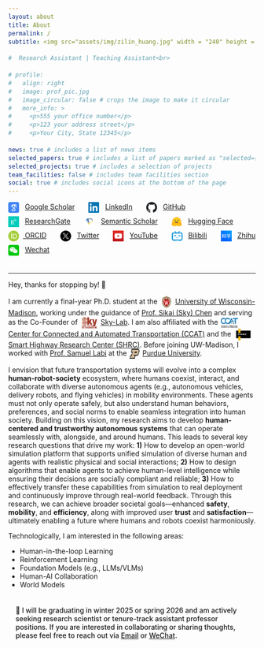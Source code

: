 ```yaml
---
layout: about
title: About
permalink: /
subtitle: <img src="assets/img/zilin_huang.jpg" width = "240" height = "240" align=right style="box-shadow:5px 5px 15px#888888;"/> <img src="assets/img/chinese_zilin_huang.png" width = "170" height = "50" /> <p>Ph.D. Candidate <br>​Department of Civil and Environmental Engineering <br> University of Wisconsin-Madison <br> Office:&nbsp;Engineering Centers Building 1066 <br> Email:&nbsp;<a href="mailto:zilin.huang@wisc.edu">zilin.huang@wisc.edu</a></p>

#  Research Assistant | Teaching Assistant<br>

# profile:
#   align: right
#   image: prof_pic.jpg
#   image_circular: false # crops the image to make it circular
#   more_info: >
#     <p>555 your office number</p>
#     <p>123 your address street</p>
#     <p>Your City, State 12345</p>

news: true # includes a list of news items
selected_papers: true # includes a list of papers marked as "selected={true}"
selected_projects: true # includes a selection of projects
team_facilities: false # includes team facilities section
social: true # includes social icons at the bottom of the page
---
```


<div style="margin-bottom: 2em;">
  <ul style="list-style-type: none; padding-left: 0; display: flex; flex-wrap: wrap; column-gap: 2em;">
    <li style="margin-bottom: 0.5em;"><img src="assets/img/icon/GoogleScholar-icon.png" width="22" height="22" style="vertical-align: middle; margin-right: 8px;"/> <a href="https://scholar.google.com/citations?user=RgO7ppoAAAAJ&hl=en">Google Scholar</a></li>
    <li style="margin-bottom: 0.5em;"><img src="assets/img/icon/LinkedIn-icon.png" width="22" height="22" style="vertical-align: middle; margin-right: 8px;"/> <a href="https://www.linkedin.com/in/zilin-huang/">LinkedIn</a></li>
    <li style="margin-bottom: 0.5em;"><img src="assets/img/icon/GitHub-icon.png" width="22" height="22" style="vertical-align: middle; margin-right: 8px;"/> <a href="https://github.com/zilin-huang">GitHub</a></li>
    <li style="margin-bottom: 0.5em;"><img src="assets/img/icon/ResearchGate-icon.jpg" width="22" height="22" style="vertical-align: middle; margin-right: 8px;"/> <a href="https://www.researchgate.net/profile/Zilin-Huang-8">ResearchGate</a></li>
    <li style="margin-bottom: 0.5em;"><img src="assets/img/icon/Semantic_scholar-icon.png" width="22" height="22" style="vertical-align: middle; margin-right: 8px;"/> <a href="https://www.semanticscholar.org/author/Zilin-Huang/2278457018">Semantic Scholar</a></li>
    <li style="margin-bottom: 0.5em;"><img src="assets/img/icon/huggingface-icon.png" width="22" height="22" style="vertical-align: middle; margin-right: 8px;"/> <a href="https://huggingface.co/zilinhuang">Hugging Face</a></li>
    <li style="margin-bottom: 0.5em;"><img src="assets/img/icon/ORCID-icon.png" width="22" height="22" style="vertical-align: middle; margin-right: 8px;"/><a href="https://orcid.org/0000-0003-3754-4821"> ORCID</a></li>
    <li style="margin-bottom: 0.5em;"><img src="assets/img/icon/Twitter-icon.png" width="22" height="22" style="vertical-align: middle; margin-right: 8px;"/>  <a href="https://x.com/Zilin_Huang_UWM">Twitter</a></li>
    <li style="margin-bottom: 0.5em;"><img src="assets/img/icon/youtube-icon.png" width="22" height="22" style="vertical-align: middle; margin-right: 8px;"/> <a href="https://www.youtube.com/@zilin-huang">YouTube</a></li>
    <li style="margin-bottom: 0.5em;"><img src="assets/img/icon/Bilibili-icon.png" width="22" height="22" style="vertical-align: middle; margin-right: 8px;"/> <a href="https://space.bilibili.com/285270054">Bilibili</a></li>
    <li style="margin-bottom: 0.5em;"><img src="assets/img/icon/zhihu-icon.png" width="22" height="22" style="vertical-align: middle; margin-right: 8px;"/> <a href="https://www.zhihu.com/people/huang-zi-lin-10">Zhihu</a></li>
    <li style="margin-bottom: 0.5em;"><img src="assets/img/icon/weixin-icon.png" width="22" height="22" style="vertical-align: middle; margin-right: 8px;"/> <a href="assets/img/icon/Wechat.jpg">Wechat</a></li>
    <!-- <li style="margin-bottom: 0.5em;"><img src="assets/img/icon/web-icon.png" width="22" height="22" style="vertical-align: middle; margin-right: 8px;"/> Website: <a href="https://zilin-huang.github.io">www.huang-zilin.com</a></li> -->
  </ul>
</div>

---
Hey, thanks for stopping by! :wave:

I am currently a final-year Ph.D. student at the <img src="assets/img/uwmadison-logo.png" width="24" height="26" style="vertical-align: middle; margin: 0 2px;"/> <a href="https://www.wisc.edu/" target="_blank">University of Wisconsin-Madison</a>, working under the guidance of [Prof. Sikai (Sky) Chen](https://directory.engr.wisc.edu/cee/Faculty/Chen_Sikai/) and serving as the Co-Founder of <img src="assets/img/sky-lab-logo-red.jpg" width="35" height="24" style="vertical-align: middle; margin: 0 2px; border-radius: 3px;"/> [Sky-Lab](https://sky-lab-uw.github.io/). I am also affiliated with the <img src="assets/img/sponsors/CCAT.png" width="35" height="20" style="vertical-align: middle; margin: 0 2px;"/> [Center for Connected and Automated Transportation (CCAT)](https://ccat.umtri.umich.edu/?_ga=2.3994608.1136169267.1672760509-568050463.1668408267) and the <img src="assets/img/SHRC-logo.jpg" width="35" height="24" style="vertical-align: middle; margin: 0 2px;"/> [Smart Highway Research Center (SHRC)](https://uwmarc.wisc.edu/). Before joining UW-Madison, I worked with [Prof. Samuel Labi](https://engineering.purdue.edu/CE/People/ptProfile?resource_id=2416) at the <img src="assets/img/Purdue-logo.png" width="20" height="20" style="vertical-align: middle; margin: 0 2px;"/> <a href="https://www.purdue.edu/" target="_blank">Purdue University</a>. 

I envision that future transportation systems will evolve into a complex <b>human-robot-society</b> ecosystem, where humans coexist, interact, and collaborate with diverse autonomous agents (e.g., autonomous vehicles, delivery robots, and flying vehicles) in mobility environments. These agents must not only operate safely, but also understand human behaviors, preferences, and social norms to enable seamless integration into human society. Building on this vision, my research aims to develop <b>human-centered and trustworthy autonomous systems</b> that can operate seamlessly with, alongside, and around humans. This leads to several key research questions that drive my work: <b>1)</b> How to develop an open-world simulation platform that supports unified simulation of diverse human and agents with realistic physical and social interactions; <b>2)</b> How to design algorithms that enable agents to achieve human-level intelligence while ensuring their decisions are socially compliant and reliable; <b>3)</b> How to effectively transfer these capabilities from simulation to real deployment and continuously improve through real-world feedback. Through this research, we can achieve broader societal goals—enhanced <b>safety</b>, <b>mobility</b>, and <b>efficiency</b>, along with improved user <b>trust</b> and <b>satisfaction</b>—ultimately enabling a future where humans and robots coexist harmoniously.

Technologically, I am interested in the following areas:
<div> 
  <ul>
  <!-- <li>Autonomous Vehicles / Robots</li> -->
  <li>Human-in-the-loop Learning</li>
  <li>Reinforcement Learning</li>
  <li>Foundation Models (e.g., LLMs/VLMs)</li>
  <li>Human-AI Collaboration</li> 
  <li>World Models</li>
  </ul>
</div>

<!-- <p style="color: var(--global-theme-color); font-style: italic;">Please feel free to reach out to me for potential research collaboration!</p> -->

<div style="background-color: rgba(var(--global-theme-color-rgb), 0.1); border-left: 4px solid var(--global-theme-color); padding: 15px; border-radius: 5px; margin: 20px 0;">
  <p style="margin: 0; font-weight: 500;">🔔 I will be graduating in winter 2025 or spring 2026 and am actively seeking research scientist or tenure-track assistant professor positions. If you are interested in collaborating or sharing thoughts, please feel free to reach out via <a href="mailto:zilin.huang@wisc.edu">Email</a> or <a href="assets/img/icon/Wechat.jpg">WeChat</a>.</p>
</div>

<!-- The ultimate goal of my research is to develop <b>Human-centered</b>, <b>Trustworthy</b>, and <b>Interactive</b> autonomous embodied agents that can perceive, understand, and reason about complex transportation environments; safely interact and collaborate with road users; and efficiently coordinate with other intelligent agents so that they can benefit society in daily life by enhancing travel <b>Safety</b>, <b>Mobility</b>, <b>Efficiency</b>, and <b>Sustainability</b>.<br />  -->

